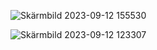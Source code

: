
![Skärmbild 2023-09-12 155530](https://github.com/schmidtsson/webbprojekt/assets/120182694/b5226f52-f076-4d63-9669-204d2cf0ae07)


![Skärmbild 2023-09-12 123307](https://github.com/schmidtsson/webbprojekt/assets/120182694/476aa5df-5cc8-4ed4-9114-8455a0f44efe)
